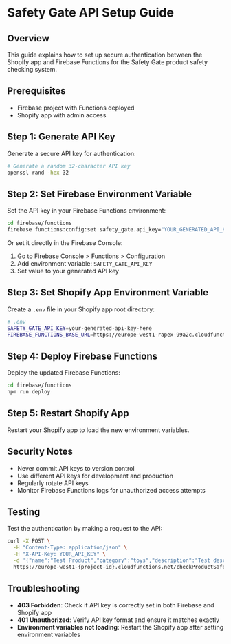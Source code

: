 # Safety Gate API Setup Guide

## Overview
This guide explains how to set up secure authentication between the Shopify app and Firebase Functions for the Safety Gate product safety checking system.

## Prerequisites
- Firebase project with Functions deployed
- Shopify app with admin access

## Step 1: Generate API Key
Generate a secure API key for authentication:

```bash
# Generate a random 32-character API key
openssl rand -hex 32
```

## Step 2: Set Firebase Environment Variable
Set the API key in your Firebase Functions environment:

```bash
cd firebase/functions
firebase functions:config:set safety_gate.api_key="YOUR_GENERATED_API_KEY"
```

Or set it directly in the Firebase Console:
1. Go to Firebase Console > Functions > Configuration
2. Add environment variable: `SAFETY_GATE_API_KEY`
3. Set value to your generated API key

## Step 3: Set Shopify App Environment Variable
Create a `.env` file in your Shopify app root directory:

```bash
# .env
SAFETY_GATE_API_KEY=your-generated-api-key-here
FIREBASE_FUNCTIONS_BASE_URL=https://europe-west1-rapex-99a2c.cloudfunctions.net
```

## Step 4: Deploy Firebase Functions
Deploy the updated Firebase Functions:

```bash
cd firebase/functions
npm run deploy
```

## Step 5: Restart Shopify App
Restart your Shopify app to load the new environment variables.

## Security Notes
- Never commit API keys to version control
- Use different API keys for development and production
- Regularly rotate API keys
- Monitor Firebase Functions logs for unauthorized access attempts

## Testing
Test the authentication by making a request to the API:

```bash
curl -X POST \
  -H "Content-Type: application/json" \
  -H "X-API-Key: YOUR_API_KEY" \
  -d '{"name":"Test Product","category":"toys","description":"Test description"}' \
  https://europe-west1-{project-id}.cloudfunctions.net/checkProductSafetyAPI
```

## Troubleshooting
- **403 Forbidden**: Check if API key is correctly set in both Firebase and Shopify app
- **401 Unauthorized**: Verify API key format and ensure it matches exactly
- **Environment variables not loading**: Restart the Shopify app after setting environment variables
